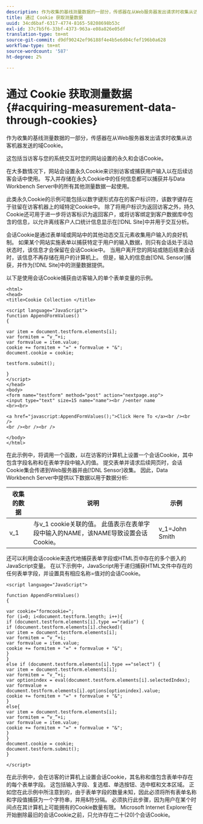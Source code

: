 ```yaml
---
description: 作为收集的基线测量数据的一部分，传感器在从Web服务器发出请求时收集从访客机器发送的域Cookie。
title: 通过 Cookie 获取测量数据
uuid: 34cd6baf-6317-4774-8165-58208698b53c
exl-id: 37c7b5f6-33bf-4373-963a-e08a826e05df
translation-type: tm+mt
source-git-commit: d9df90242ef96188f4e4b5e6d04cfef196b0a628
workflow-type: tm+mt
source-wordcount: '587'
ht-degree: 2%

---
```


# 通过 Cookie 获取测量数据{#acquiring-measurement-data-through-cookies}

作为收集的基线测量数据的一部分，传感器在从Web服务器发出请求时收集从访客机器发送的域Cookie。

这包括当访客与您的系统交互时您的网站设置的永久和会话Cookie。

在大多数情况下，网站会设置永久Cookie来识别访客或捕获用户输入以在后续访客会话中使用。 写入并存储在永久Cookie中的任何信息都可以捕获并与Data Workbench Server中的所有其他测量数据一起使用。

此类永久Cookie的示例可能包括以数字键形式存在的客户标识符，该数字键存在于驻留在访客机器上的域特定Cookie中。 除了将用户标识为返回访客之外，持久Cookie还可用于进一步将访客标识为返回客户，或将访客绑定到客户数据库中包含的信息，以允许离线客户人口统计信息显示在[!DNL Site]中并用于交互分析。

会话Cookie是通过表单域或网站中的其他动态交互元素收集用户输入的良好机制。 如果某个网站实施表单以捕获特定于用户的输入数据，则只有会话处于活动状态时，该信息才会保留在会话Cookie中。 当用户离开您的网站或随后结束会话时，该信息不再存储在用户的计算机上。 但是，输入的信息由[!DNL Sensor]捕获，并作为[!DNL Site]中的测量数据提供。

以下是使用会话Cookie捕获由访客输入的单个表单变量的示例。

```
<html> 
<head> 
<title>Cookie Collection </title> 
 
<script language="JavaScript"> 
function AppendFormValues() 
{ 
 
var item = document.testform.elements[i]; 
var formitem = “v_”+i; 
var formvalue = item.value; 
cookie += formitem + "=" + formvalue + "&"; 
document.cookie = cookie; 
 
testform.submit(); 
 
} 
</script> 
</head> 
<body> 
<form name="testform" method="post" action="nextpage.asp"> 
<input type="text" size=15 name="name"><br />enter name 
<br><br> 
 
<a href="javascript:AppendFormValues();">Click Here To </a><br /><br /> 
<br /><br /><br /> 
 
</body> 
</html> 
```

在此示例中，将调用一个函数，以在访客的计算机上设置一个会话Cookie，其中包含字段名称和在表单字段中输入的值。 提交表单并请求后续网页时，会话Cookie集会传递到Web服务器并由[!DNL Sensor]收集。 因此，Data Workbench Server中提供以下数据以用于数据分析:

| 收集的数据 | 说明 | 示例 |
|---|---|---|
| v_1 | 与v_1 cookie关联的值。 此值表示在表单字段中输入的NAME，该NAME导致设置会话Cookie。 | v_1=John Smith |

还可以利用会话cookie来迭代地捕获表单字段或HTML页中存在的多个嵌入的JavaScript变量。 在以下示例中，JavaScript用于递归捕获HTML文件中存在的任何表单字段，并设置具有相应名称=值对的会话Cookie。

```
<script language="JavaScript"> 
 
function AppendFormValues() 
{ 
 
var cookie="formcookie="; 
for (i=0; i<document.testform.length; i++){ 
if (document.testform.elements[i].type =="radio") {            
if (document.testform.elements[i].checked){ 
var item = document.testform.elements[i]; 
var formitem = “v_”+i; 
var formvalue = item.value; 
cookie += formitem + "=" + formvalue + "&"; 
} 
} 
else if (document.testform.elements[i].type =="select") { 
var item = document.testform.elements[i]; 
var formitem = “v_”+i; 
var optionindex = eval(document.testform.elements[i].selectedIndex); 
var formvalue = document.testform.elements[i].options[optionindex].value;             
cookie += formitem + "=" + formvalue + "&"; 
} 
else{ 
var item = document.testform.elements[i]; 
var formitem = “v_”+i; 
var formvalue = item.value; 
cookie += formitem + "=" + formvalue + "&"; 
} 
} 
document.cookie = cookie; 
document.testform.submit(); 
} 
 
</script>
```

在此示例中，会在访客的计算机上设置会话Cookie，其名称和值包含表单中存在的每个表单字段。 这包括输入字段、复选框、单选按钮、选中框和文本区域。 正如您在此示例中所注意到的，由于表单字段的数量未知，因此必须将所有表单名称和字段值捕获为一个字符串，并用&amp;符分隔。 必须执行此步骤，因为用户在某个时间点在其计算机上可能拥有的Cookie数量有限。 Microsoft Internet Explorer在开始删除最旧的会话Cookie之前，只允许存在二十(20)个会话Cookie。
